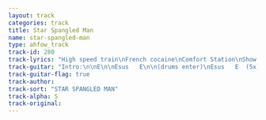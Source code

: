 ```yaml
---
layout: track
categories: track
title: Star Spangled Man
name: star-spangled-man
type: ahfow_track
track-id: 280
track-lyrics: "High speed train\nFrench cocaine\nComfort Station\nShow and tell\nTell me something nice\nStriped ties\nDenim suit\nDirty windshield\nSnakeskin boot\nTell me somthing good\n \nI am waiting for a sign\nI am waiting for a sign\n \nSteven Sprouse\nChairman mouse\nChow yun fat\nGeronimo pratt\nTell me something nice\nUnknown treasures\nUnknown tricks\nUnknown pleasures\nI feel six\nTell me something good"
track-guitar: "Intro:\n\nE\n\nEsus   E\n\n(drums enter)\nEsus   E  (5x)\n\nEsus              E\nHigh speed train, French cocaine\n\nEsus              E\nComfort Station,  Show and tell\n\nD/F#              E\nTell me something good\n\nEsus               E\nDirty windshield,  Denim suit\n\nEsus           E\nBroken glass,  Snakeskin boot\n\nD/F#              E\nTell me something nice\n\nA          D/F#          E\nYouâ€™re the star-spangled man\n\nC#min      D/F#          E\nYouâ€™re the star-spangled man\n\nEsus             E\nSteven Sprouse,  Chairman mouse\n\nEsus          E\nChow Yun-Fat, Geronimo Pratt\n\nD/F#              E\nTell me something good\n\nEsus                E\nUnknown treasures,  Unknown tricks\n\nEsus                E\nUnknown pleasures,  I feel sick\n\nD/F#              E\nTell me something nice\n\nA          D/F#          E\nYouâ€™re the star-spangled man\n\nC#min      D/F#          E\nYouâ€™re the star-spangled man\n\nA          D/F#          E\nYouâ€™re the star-spangled man\n\nC#min   D/F#          E\n  In a star-spangled land\n\nOutro:\n\nG   A   E (4x)\n\nE fade\n\n(provided by Jason)"
track-guitar-flag: true
track-author: 
track-sort: "STAR SPANGLED MAN"
track-alpha: S
track-original: 
---
```

